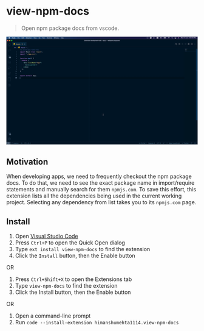 # view-npm-docs

> Open npm package docs from vscode.

![The extension in-action](https://github.com/himanshumehta1114/vscode-view-npm-docs/blob/master/view-npm-docs.gif?raw=true)


## Motivation

When developing apps, we need to frequently checkout the npm package docs. To do that, we need to see the exact package name in import/require statements and manually search for them `npmjs.com`. To save this effort, this extension lists all the dependencies being used in the current working project. Selecting any dependency from list takes you to its `npmjs.com` page.

## Install

1. Open [Visual Studio Code](https://code.visualstudio.com/)
2. Press `Ctrl+P` to open the Quick Open dialog
3. Type `ext install view-npm-docs` to find the extension
4. Click the `Install` button, then the Enable button

OR

1. Press `Ctrl+Shift+X` to open the Extensions tab
2. Type `view-npm-docs` to find the extension
3. Click the Install button, then the Enable button

OR

1. Open a command-line prompt
2. Run `code --install-extension himanshumehta1114.view-npm-docs`
